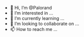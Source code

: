 - 👋 Hi, I’m @Palorand
- 👀 I’m interested in ...
- 🌱 I’m currently learning ...
- 💞️ I’m looking to collaborate on ...
- 📫 How to reach me ...

<!---
Palorand/Palorand is a ✨ special ✨ repository because its `README.md` (this file) appears on your GitHub profile.
You can click the Preview link to take a look at your changes.
--->
